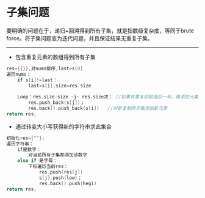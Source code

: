 # 子集问题
要明确的问题在于，递归+回溯得到所有子集，就是指数级复杂度，等同于brute force。将子集问题变为迭代问题，并且保证结果无重复子集。

---
- 包含重复元素的数组得到所有子集
```cpp
res={{}},对nums排序,last=s[0]
遍历nums：
    if s[i]!=last：
        last=s[i],size=res.size
    
    Loop：res.size-size ~j~ res.size次： //如果有重复则赋值后一半，再添加元素；无重复则从头赋值
        res.push_back(s[j])；
        res.back().push_back(s[i])   //对新复制的子集添加新元素
return res;
```

- 通过转变大小写获得新的字符串求此集合
```cpp
初始化res={""};
遍历字符串：
    if是数字：
        对当前所有子集都添加该数字
    else if 是字母：
        下标遍历当前res：
            res.push(res[j])
            s[j].push(low)；
            res.back().push(hegi)
return res;
```